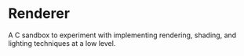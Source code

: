# Renderer
A C sandbox to experiment with implementing rendering, shading, and lighting techniques at a low level.